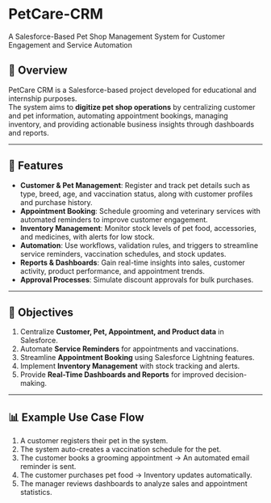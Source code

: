 # PetCare-CRM
A Salesforce-Based Pet Shop Management System for Customer Engagement and Service Automation

## 📌 Overview  
PetCare CRM is a Salesforce-based project developed for educational and internship purposes.  
The system aims to **digitize pet shop operations** by centralizing customer and pet information, automating appointment bookings, managing inventory, and providing actionable business insights through dashboards and reports.  

---

## 🚀 Features  

- **Customer & Pet Management**: Register and track pet details such as type, breed, age, and vaccination status, along with customer profiles and purchase history.  
- **Appointment Booking**: Schedule grooming and veterinary services with automated reminders to improve customer engagement.  
- **Inventory Management**: Monitor stock levels of pet food, accessories, and medicines, with alerts for low stock.  
- **Automation**: Use workflows, validation rules, and triggers to streamline service reminders, vaccination schedules, and stock updates.  
- **Reports & Dashboards**: Gain real-time insights into sales, customer activity, product performance, and appointment trends.  
- **Approval Processes**: Simulate discount approvals for bulk purchases.  

---

## 🎯 Objectives  
1. Centralize **Customer, Pet, Appointment, and Product data** in Salesforce.  
2. Automate **Service Reminders** for appointments and vaccinations.  
3. Streamline **Appointment Booking** using Salesforce Lightning features.  
4. Implement **Inventory Management** with stock tracking and alerts.  
5. Provide **Real-Time Dashboards and Reports** for improved decision-making.  

---

## 📊 Example Use Case Flow  
1. A customer registers their pet in the system.  
2. The system auto-creates a vaccination schedule for the pet.  
3. The customer books a grooming appointment → An automated email reminder is sent.  
4. The customer purchases pet food → Inventory updates automatically.  
5. The manager reviews dashboards to analyze sales and appointment statistics.  

